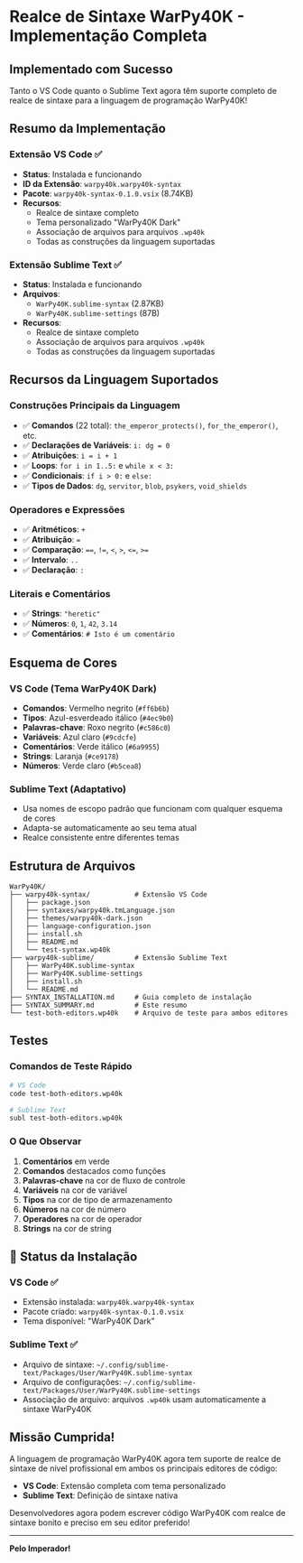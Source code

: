 # Realce de Sintaxe WarPy40K - Implementação Completa

## **Implementado com Sucesso**

Tanto o VS Code quanto o Sublime Text agora têm suporte completo de realce de sintaxe para a linguagem de programação WarPy40K!

## **Resumo da Implementação**

### **Extensão VS Code** ✅
- **Status**: Instalada e funcionando
- **ID da Extensão**: `warpy40k.warpy40k-syntax`
- **Pacote**: `warpy40k-syntax-0.1.0.vsix` (8.74KB)
- **Recursos**:
  - Realce de sintaxe completo
  - Tema personalizado "WarPy40K Dark"
  - Associação de arquivos para arquivos `.wp40k`
  - Todas as construções da linguagem suportadas

### **Extensão Sublime Text** ✅
- **Status**: Instalada e funcionando
- **Arquivos**: 
  - `WarPy40K.sublime-syntax` (2.87KB)
  - `WarPy40K.sublime-settings` (87B)
- **Recursos**:
  - Realce de sintaxe completo
  - Associação de arquivos para arquivos `.wp40k`
  - Todas as construções da linguagem suportadas

## **Recursos da Linguagem Suportados**

### **Construções Principais da Linguagem**
- ✅ **Comandos** (22 total): `the_emperor_protects()`, `for_the_emperor()`, etc.
- ✅ **Declarações de Variáveis**: `i: dg = 0`
- ✅ **Atribuições**: `i = i + 1`
- ✅ **Loops**: `for i in 1..5:` e `while x < 3:`
- ✅ **Condicionais**: `if i > 0:` e `else:`
- ✅ **Tipos de Dados**: `dg`, `servitor`, `blob`, `psykers`, `void_shields`

### **Operadores e Expressões**
- ✅ **Aritméticos**: `+`
- ✅ **Atribuição**: `=`
- ✅ **Comparação**: `==`, `!=`, `<`, `>`, `<=`, `>=`
- ✅ **Intervalo**: `..`
- ✅ **Declaração**: `:`

### **Literais e Comentários**
- ✅ **Strings**: `"heretic"`
- ✅ **Números**: `0`, `1`, `42`, `3.14`
- ✅ **Comentários**: `# Isto é um comentário`

## **Esquema de Cores**

### **VS Code (Tema WarPy40K Dark)**
- **Comandos**: Vermelho negrito (`#ff6b6b`)
- **Tipos**: Azul-esverdeado itálico (`#4ec9b0`)
- **Palavras-chave**: Roxo negrito (`#c586c0`)
- **Variáveis**: Azul claro (`#9cdcfe`)
- **Comentários**: Verde itálico (`#6a9955`)
- **Strings**: Laranja (`#ce9178`)
- **Números**: Verde claro (`#b5cea8`)

### **Sublime Text (Adaptativo)**
- Usa nomes de escopo padrão que funcionam com qualquer esquema de cores
- Adapta-se automaticamente ao seu tema atual
- Realce consistente entre diferentes temas

## **Estrutura de Arquivos**

```
WarPy40K/
├── warpy40k-syntax/           # Extensão VS Code
│   ├── package.json
│   ├── syntaxes/warpy40k.tmLanguage.json
│   ├── themes/warpy40k-dark.json
│   ├── language-configuration.json
│   ├── install.sh
│   ├── README.md
│   └── test-syntax.wp40k
├── warpy40k-sublime/          # Extensão Sublime Text
│   ├── WarPy40K.sublime-syntax
│   ├── WarPy40K.sublime-settings
│   ├── install.sh
│   └── README.md
├── SYNTAX_INSTALLATION.md     # Guia completo de instalação
├── SYNTAX_SUMMARY.md          # Este resumo
└── test-both-editors.wp40k    # Arquivo de teste para ambos editores
```

## **Testes**

### **Comandos de Teste Rápido**
```bash
# VS Code
code test-both-editors.wp40k

# Sublime Text
subl test-both-editors.wp40k
```

### **O Que Observar**
1. **Comentários** em verde
2. **Comandos** destacados como funções
3. **Palavras-chave** na cor de fluxo de controle
4. **Variáveis** na cor de variável
5. **Tipos** na cor de tipo de armazenamento
6. **Números** na cor de número
7. **Operadores** na cor de operador
8. **Strings** na cor de string

## 🔧 **Status da Instalação**

### **VS Code** ✅
- Extensão instalada: `warpy40k.warpy40k-syntax`
- Pacote criado: `warpy40k-syntax-0.1.0.vsix`
- Tema disponível: "WarPy40K Dark"

### **Sublime Text** ✅
- Arquivo de sintaxe: `~/.config/sublime-text/Packages/User/WarPy40K.sublime-syntax`
- Arquivo de configurações: `~/.config/sublime-text/Packages/User/WarPy40K.sublime-settings`
- Associação de arquivo: arquivos `.wp40k` usam automaticamente a sintaxe WarPy40K

## **Missão Cumprida!**

A linguagem de programação WarPy40K agora tem suporte de realce de sintaxe de nível profissional em ambos os principais editores de código:

- **VS Code**: Extensão completa com tema personalizado
- **Sublime Text**: Definição de sintaxe nativa

Desenvolvedores agora podem escrever código WarPy40K com realce de sintaxe bonito e preciso em seu editor preferido!

---

**Pelo Imperador!** 